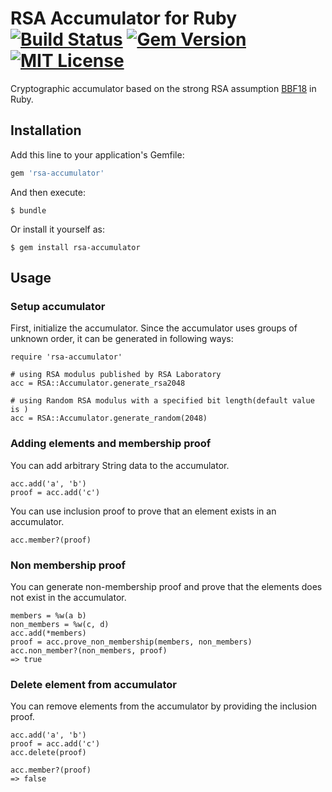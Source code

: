 # RSA Accumulator for Ruby [![Build Status](https://travis-ci.org/chaintope/rsa-accumulatorrb.svg?branch=master)](https://travis-ci.org/chaintope/rsa-accumulatorrb) [![Gem Version](https://badge.fury.io/rb/rsa-accumulator.svg)](https://badge.fury.io/rb/rsa-accumulator) [![MIT License](http://img.shields.io/badge/license-MIT-blue.svg?style=flat)](LICENSE)


Cryptographic accumulator based on the strong RSA assumption [BBF18](https://eprint.iacr.org/2018/1188.pdf) in Ruby.

## Installation

Add this line to your application's Gemfile:

```ruby
gem 'rsa-accumulator'
```

And then execute:

    $ bundle

Or install it yourself as:

    $ gem install rsa-accumulator

## Usage

### Setup accumulator

First, initialize the accumulator. Since the accumulator uses groups of unknown order, it can be generated in following ways:

    require 'rsa-accumulator'
    
    # using RSA modulus published by RSA Laboratory
    acc = RSA::Accumulator.generate_rsa2048

    # using Random RSA modulus with a specified bit length(default value is )
    acc = RSA::Accumulator.generate_random(2048)

### Adding elements and membership proof

You can add arbitrary String data to the accumulator.

    acc.add('a', 'b')
    proof = acc.add('c')

You can use inclusion proof to prove that an element exists in an accumulator.

    acc.member?(proof)

### Non membership proof

You can generate non-membership proof and prove that the elements does not exist in the accumulator.

    members = %w(a b)
    non_members = %w(c, d)
    acc.add(*members)
    proof = acc.prove_non_membership(members, non_members)
    acc.non_member?(non_members, proof)
    => true

### Delete element from accumulator

You can remove elements from the accumulator by providing the inclusion proof.

    acc.add('a', 'b')
    proof = acc.add('c')
    acc.delete(proof)
    
    acc.member?(proof)
    => false
    